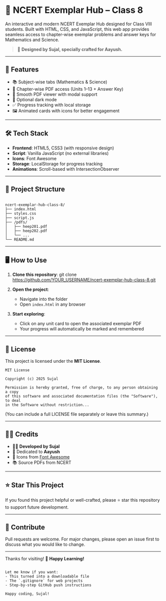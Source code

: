 # 📘 NCERT Exemplar Hub – Class 8

An interactive and modern NCERT Exemplar Hub designed for Class VIII students. Built with HTML, CSS, and JavaScript, this web app provides seamless access to chapter-wise exemplar problems and answer keys for Mathematics and Science.

> 🧠 **Designed by Sujal, specially crafted for Aayush.**

---

## 🚀 Features

- 📚 Subject-wise tabs (Mathematics & Science)
- 📂 Chapter-wise PDF access (Units 1–13 + Answer Key)
- 🧩 Smooth PDF viewer with modal support
- 🌙 Optional dark mode
- ✅ Progress tracking with local storage
- 🖼️ Animated cards with icons for better engagement

---

## 🛠️ Tech Stack

- **Frontend**: HTML5, CSS3 (with responsive design)
- **Script**: Vanilla JavaScript (no external libraries)
- **Icons**: Font Awesome
- **Storage**: LocalStorage for progress tracking
- **Animations**: Scroll-based with IntersectionObserver

---

## 📁 Project Structure

```

ncert-exemplar-hub-class-8/
├── index.html
├── styles.css
├── script.js
├── /pdfs/
│   ├── heep201.pdf
│   ├── heep202.pdf
│   └── ...
└── README.md

````

---

## 🖥️ How to Use

1. **Clone this repository**:
   git clone https://github.com/YOUR_USERNAME/ncert-exemplar-hub-class-8.git

2. **Open the project**:

   * Navigate into the folder
   * Open `index.html` in any browser

3. **Start exploring**:

   * Click on any unit card to open the associated exemplar PDF
   * Your progress will automatically be marked and remembered

---

## 📜 License

This project is licensed under the **MIT License**.

```
MIT License

Copyright (c) 2025 Sujal

Permission is hereby granted, free of charge, to any person obtaining a copy
of this software and associated documentation files (the "Software"), to deal
in the Software without restriction...
```

(You can include a full LICENSE file separately or leave this summary.)

---

## 🙋‍♂️ Credits

* 👨‍💻 **Developed by Sujal**
* 💙 Dedicated to **Aayush**
* 🎨 Icons from [Font Awesome](https://fontawesome.com/)
* 📚 Source PDFs from NCERT

---

## ⭐ Star This Project

If you found this project helpful or well-crafted, please ⭐ star this repository to support future development.

---

## 🤝 Contribute

Pull requests are welcome. For major changes, please open an issue first to discuss what you would like to change.

---

Thanks for visiting! 🚀
**Happy Learning!**

```

Let me know if you want:
- This turned into a downloadable file
- The `.gitignore` for web projects
- Step-by-step GitHub push instructions

Happy coding, Sujal!
